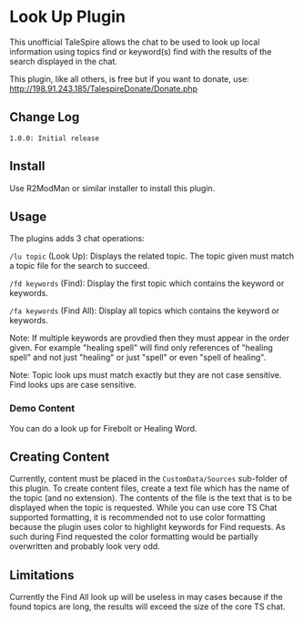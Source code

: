 # Look Up Plugin

This unofficial TaleSpire allows the chat to be used to look up local information using topics find or keyword(s) find
with the results of the search displayed in the chat.

This plugin, like all others, is free but if you want to donate, use: http://198.91.243.185/TalespireDonate/Donate.php

## Change Log

```
1.0.0: Initial release
```

## Install

Use R2ModMan or similar installer to install this plugin.

## Usage

The plugins adds 3 chat operations:

``/lu topic`` (Look Up): Displays the related topic. The topic given must match a topic file for the search to succeed.

``/fd keywords`` (Find): Display the first topic which contains the keyword or keywords.

``/fa keywords`` (Find All): Display all topics which contains the keyword or keywords.

Note: If multiple keywords are provdied then they must appear in the order given. For example "healing spell" will find
only references of "healing spell" and not just "healing" or just "spell" or even "spell of healing".

Note: Topic look ups must match exactly but they are not case sensitive. Find looks ups are case sensitive.

### Demo Content

You can do a look up for Firebolt or Healing Word.

## Creating Content

Currently, content must be placed in the ``CustomData/Sources`` sub-folder of this plugin. To create content files, create
a text file which has the name of the topic (and no extension). The contents of the file is the text that is to be
displayed when the topic is requested. While you can use core TS Chat supported formatting, it is recommended not to
use color formatting because the plugin uses color to highlight keywords for Find requests. As such during Find requested
the color formatting would be partially overwritten and probably look very odd.

## Limitations

Currently the Find All look up will be useless in may cases because if the found topics are long, the results will exceed
the size of the core TS chat.

